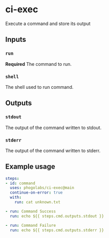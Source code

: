 # ci-exec

Execute a command and store its output

## Inputs

### `run`

**Required** The command to run.

### `shell`

The shell used to run command.

## Outputs

### `stdout`

The output of the command written to stdout.

### `stderr`

The output of the command written to stderr.

## Example usage

```yaml
steps:
- id: command
  uses: phogolabs/ci-exec@main
  continue-on-error: true
  with:
    run: cat unknown.txt

- run: Command Success
  run: echo ${{ steps.cmd.outputs.stdout }}

- run: Command Failure
  run: echo ${{ steps.cmd.outputs.stderr }}
```
